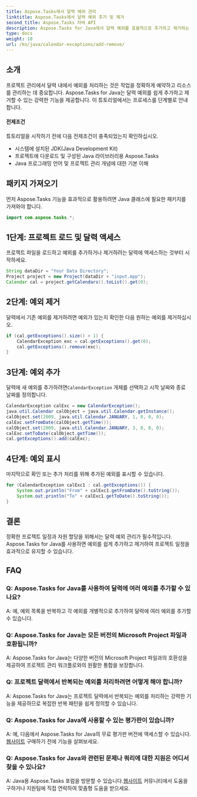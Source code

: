 ```yaml
---
title: Aspose.Tasks에서 달력 예외 관리
linktitle: Aspose.Tasks에서 달력 예외 추가 및 제거
second_title: Aspose.Tasks 자바 API
description: Aspose.Tasks for Java에서 달력 예외를 효율적으로 추가하고 제거하는 방법을 알아보세요. 프로젝트 관리 워크플로우를 손쉽게 향상하세요.
type: docs
weight: 10
url: /ko/java/calendar-exceptions/add-remove/
---
```


## 소개
프로젝트 관리에서 달력 내에서 예외를 처리하는 것은 작업을 정확하게 예약하고 리소스를 관리하는 데 중요합니다. Aspose.Tasks for Java는 달력 예외를 쉽게 추가하고 제거할 수 있는 강력한 기능을 제공합니다. 이 튜토리얼에서는 프로세스를 단계별로 안내합니다.
#### 전제조건
튜토리얼을 시작하기 전에 다음 전제조건이 충족되었는지 확인하십시오.
- 시스템에 설치된 JDK(Java Development Kit)
- 프로젝트에 다운로드 및 구성된 Java 라이브러리용 Aspose.Tasks
- Java 프로그래밍 언어 및 프로젝트 관리 개념에 대한 기본 이해

## 패키지 가져오기
먼저 Aspose.Tasks 기능을 효과적으로 활용하려면 Java 클래스에 필요한 패키지를 가져와야 합니다.
```java
import com.aspose.tasks.*;
```
## 1단계: 프로젝트 로드 및 달력 액세스
프로젝트 파일을 로드하고 예외를 추가하거나 제거하려는 달력에 액세스하는 것부터 시작하세요.
```java
String dataDir = "Your Data Directory";
Project project = new Project(dataDir + "input.mpp");
Calendar cal = project.getCalendars().toList().get(0);
```
## 2단계: 예외 제거
달력에서 기존 예외를 제거하려면 예외가 있는지 확인한 다음 원하는 예외를 제거하십시오.
```java
if (cal.getExceptions().size() > 1) {
    CalendarException exc = cal.getExceptions().get(0);
    cal.getExceptions().remove(exc);
}
```
## 3단계: 예외 추가
 달력에 새 예외를 추가하려면`CalendarException` 개체를 선택하고 시작 날짜와 종료 날짜를 정의합니다.
```java
CalendarException calExc = new CalendarException();
java.util.Calendar calObject = java.util.Calendar.getInstance();
calObject.set(2009, java.util.Calendar.JANUARY, 1, 0, 0, 0);
calExc.setFromDate(calObject.getTime());
calObject.set(2009, java.util.Calendar.JANUARY, 3, 0, 0, 0);
calExc.setToDate(calObject.getTime());
cal.getExceptions().add(calExc);
```
## 4단계: 예외 표시
마지막으로 확인 또는 추가 처리를 위해 추가된 예외를 표시할 수 있습니다.
```java
for (CalendarException calExc1 : cal.getExceptions()) {
    System.out.println("From" + calExc1.getFromDate().toString());
    System.out.println("To" + calExc1.getToDate().toString());
}
```

## 결론
정확한 프로젝트 일정과 자원 할당을 위해서는 달력 예외 관리가 필수적입니다. Aspose.Tasks for Java를 사용하면 예외를 쉽게 추가하고 제거하여 프로젝트 일정을 효과적으로 유지할 수 있습니다.

## FAQ
### Q: Aspose.Tasks for Java를 사용하여 달력에 여러 예외를 추가할 수 있나요?

A: 예, 예외 목록을 반복하고 각 예외를 개별적으로 추가하여 달력에 여러 예외를 추가할 수 있습니다.

### Q: Aspose.Tasks for Java는 모든 버전의 Microsoft Project 파일과 호환됩니까?

A: Aspose.Tasks for Java는 다양한 버전의 Microsoft Project 파일과의 호환성을 제공하여 프로젝트 관리 워크플로와의 원활한 통합을 보장합니다.

### Q: 프로젝트 달력에서 반복되는 예외를 처리하려면 어떻게 해야 합니까?

A: Aspose.Tasks for Java는 프로젝트 달력에서 반복되는 예외를 처리하는 강력한 기능을 제공하므로 복잡한 반복 패턴을 쉽게 정의할 수 있습니다.

### Q: Aspose.Tasks for Java에 사용할 수 있는 평가판이 있습니까?

 A: 예, 다음에서 Aspose.Tasks for Java의 무료 평가판 버전에 액세스할 수 있습니다.[웹사이트](https://releases.aspose.com/) 구매하기 전에 기능을 살펴보세요.

### Q: Aspose.Tasks for Java와 관련된 문제나 쿼리에 대한 지원은 어디서 찾을 수 있나요?

 A: Java용 Aspose.Tasks 포럼을 방문할 수 있습니다.[웹사이트](https://reference.aspose.com/tasks/java/) 커뮤니티에서 도움을 구하거나 지원팀에 직접 연락하여 맞춤형 도움을 받으세요.
